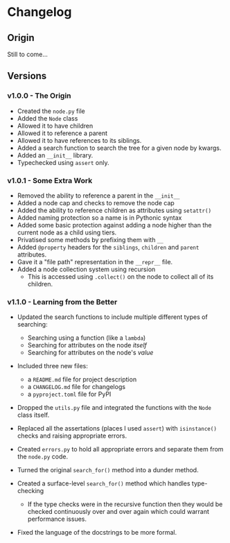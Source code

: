 # Changelog

## Origin
Still to come...

## Versions

### v1.0.0 - The Origin
- Created the `node.py` file
- Added the `Node` class
- Allowed it to have children
- Allowed it to reference a parent
- Allowed it to have references to its siblings.
- Added a search function to search the tree for a given node by kwargs.
- Added an `__init__` library.
- Typechecked using `assert` only.

### v1.0.1 - Some Extra Work
- Removed the ability to reference a parent in the `__init__`
- Added a node cap and checks to remove the node cap
- Added the ability to reference children as attributes using `setattr()`
- Added naming protection so a name is in Pythonic syntax
- Added some basic protection against adding a node higher than the current node as a child using tiers.
- Privatised some methods by prefixing them with `__`
- Added `@property` headers for the `siblings`, `children` and `parent` attributes.
- Gave it a "file path" representation in the `__repr__` file.
- Added a node collection system using recursion
    - This is accessed using `.collect()` on the node to collect all of its children.

### v1.1.0 - Learning from the Better
- Updated the search functions to include multiple different types of searching:
    - Searching using a function (like a `lambda`)
    - Searching for attributes on the node _itself_
    - Searching for attributes on the node's _value_

- Included three new files:
    - a `README.md` file for project description
    - a `CHANGELOG.md` file for changelogs
    - a `pyproject.toml` file for PyPI

- Dropped the `utils.py` file and integrated the functions with the `Node` class itself.
- Replaced all the assertations (places I used `assert`) with `isinstance()` checks and raising appropriate errors.
- Created `errors.py` to hold all appropriate errors and separate them from the `node.py` code.
- Turned the original `search_for()` method into a dunder method.
- Created a surface-level `search_for()` method which handles type-checking
    - If the type checks were in the recursive function
      then they would be checked continuously over and
      over again which could warrant performance issues.

- Fixed the language of the docstrings to be more formal.